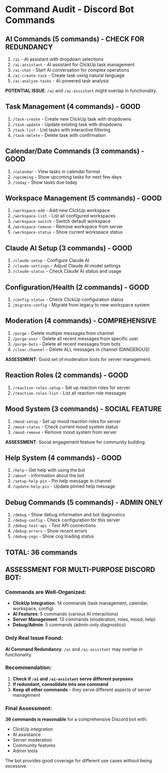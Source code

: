 # Command Audit - Discord Bot Commands

## **AI Commands (5 commands) - CHECK FOR REDUNDANCY**
1. `/ai` - AI assistant with dropdown selections
2. `/ai-assistant` - AI assistant for ClickUp task management  
3. `/ai-chat` - Start AI conversation for complex operations
4. `/ai-create-task` - Create task using natural language
5. `/ai-analyze-tasks` - AI-powered task analysis

**POTENTIAL ISSUE**: `/ai` and `/ai-assistant` might overlap in functionality.

## **Task Management (4 commands) - GOOD**
1. `/task-create` - Create new ClickUp task with dropdowns
2. `/task-update` - Update existing task with dropdowns
3. `/task-list` - List tasks with interactive filtering
4. `/task-delete` - Delete task with confirmation

## **Calendar/Date Commands (3 commands) - GOOD**
1. `/calendar` - View tasks in calendar format
2. `/upcoming` - Show upcoming tasks for next few days
3. `/today` - Show tasks due today

## **Workspace Management (5 commands) - GOOD**
1. `/workspace-add` - Add new ClickUp workspace
2. `/workspace-list` - List all configured workspaces
3. `/workspace-switch` - Switch default workspace
4. `/workspace-remove` - Remove workspace from server
5. `/workspace-status` - Show current workspace status

## **Claude AI Setup (3 commands) - GOOD**
1. `/claude-setup` - Configure Claude AI
2. `/claude-settings` - Adjust Claude AI model settings
3. `/claude-status` - Check Claude AI status and usage

## **Configuration/Health (2 commands) - GOOD**
1. `/config-status` - Check ClickUp configuration status
2. `/migrate-config` - Migrate from legacy to new workspace system

## **Moderation (4 commands) - COMPREHENSIVE**
1. `/purge` - Delete multiple messages from channel
2. `/purge-user` - Delete all recent messages from specific user
3. `/purge-bots` - Delete all recent messages from bots
4. `/clear-channel` - Delete ALL messages in channel (DANGEROUS)

**ASSESSMENT**: Good set of moderation tools for server management.

## **Reaction Roles (2 commands) - GOOD**
1. `/reaction-roles-setup` - Set up reaction roles for server
2. `/reaction-roles-list` - List all reaction role messages

## **Mood System (3 commands) - SOCIAL FEATURE**
1. `/mood-setup` - Set up mood reaction roles for server
2. `/mood-status` - Check current mood system status
3. `/mood-remove` - Remove mood system from server

**ASSESSMENT**: Social engagement feature for community building.

## **Help System (4 commands) - GOOD**
1. `/help` - Get help with using the bot
2. `/about` - Information about the bot
3. `/setup-help-pin` - Pin help message in channel
4. `/update-help-pin` - Update pinned help message

## **Debug Commands (5 commands) - ADMIN ONLY**
1. `/debug` - Show debug information and bot diagnostics
2. `/debug-config` - Check configuration for this server
3. `/debug-test-api` - Test API connections
4. `/debug-errors` - Show recent errors
5. `/debug-cogs` - Show cog loading status

## **TOTAL: 36 commands**

## **ASSESSMENT FOR MULTI-PURPOSE DISCORD BOT:**

### **Commands are Well-Organized:**
- **ClickUp Integration**: 14 commands (task management, calendar, workspace, config)
- **AI Features**: 5 commands (various AI interactions)
- **Server Management**: 13 commands (moderation, roles, mood, help)
- **Debug/Admin**: 5 commands (admin-only diagnostics)

### **Only Real Issue Found:**
**AI Command Redundancy**: `/ai` and `/ai-assistant` may overlap in functionality.

### **Recommendation:**
1. **Check if `/ai` and `/ai-assistant` serve different purposes**
2. **If redundant, consolidate into one command**
3. **Keep all other commands** - they serve different aspects of server management

### **Final Assessment:**
**36 commands is reasonable** for a comprehensive Discord bot with:
- ClickUp integration
- AI assistance
- Server moderation
- Community features
- Admin tools

The bot provides good coverage for different use cases without being excessive.